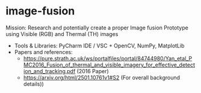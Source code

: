 # image-fusion
Mission: Research and potentially create a proper Image fusion Prototype using Visible (RGB) and Thermal (TH) images
- Tools & Libraries: PyCharm IDE / VSC + OpenCV, NumPy, MatplotLib
- Papers and references:
  + https://pure.strath.ac.uk/ws/portalfiles/portal/84744980/Yan_etal_PMC2016_Fusion_of_thermal_and_visible_imagery_for_effective_detection_and_tracking.pdf (2016 Paper)
  + https://arxiv.org/html/2501.10761v1#S2 (For overall background details))
